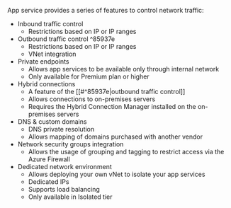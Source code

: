 App service provides a series of features to control network traffic:
* Inbound traffic control
	* Restrictions based on IP or IP ranges
* Outbound traffic control ^85937e
	* Restrictions based on IP or IP ranges
	* VNet integration
* Private endpoints
	* Allows app services to be available only through internal network
	* Only available for Premium plan or higher
* Hybrid connections
	* A feature of the [[#^85937e|outbound traffic control]]
	* Allows connections to on-premises servers
	* Requires the Hybrid Connection Manager installed on the on-premises servers
* DNS & custom domains
	* DNS private resolution
	* Allows mapping of domains purchased with another vendor
* Network security groups integration
	* Allows the usage of grouping and tagging to restrict access via the Azure Firewall
* Dedicated network environment
	* Allows deploying your own vNet to isolate your app services
	* Dedicated IPs
	* Supports load balancing
	* Only available in Isolated tier